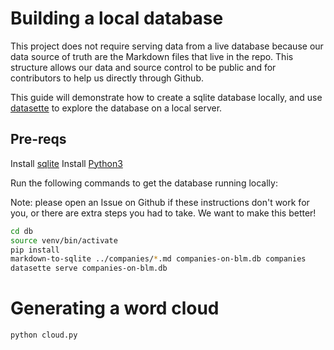 # Building a local database

This project does not require serving data from a live database because our data source of truth are the Markdown files that live in the repo. This structure allows our data and source control to be public and for contributors to help us directly through Github.

This guide will demonstrate how to create a sqlite database locally, and use [datasette](https://github.com/simonw/datasette) to explore the database on a local server.

## Pre-reqs

Install [sqlite](https://www.tutorialspoint.com/sqlite/sqlite_installation.htm)
Install [Python3](https://www.python.org/downloads/)

Run the following commands to get the database running locally:

Note: please open an Issue on Github if these instructions don't work for you, or there are extra steps you had to take. We want to make this better!

```bash
cd db
source venv/bin/activate
pip install
markdown-to-sqlite ../companies/*.md companies-on-blm.db companies
datasette serve companies-on-blm.db
```

# Generating a word cloud

```bash
python cloud.py
```
